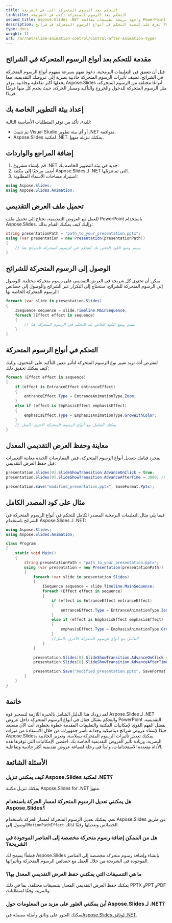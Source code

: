 ```yaml
---
title: التحكم بعد الرسوم المتحركة اكتب في الشريحة
linktitle: التحكم بعد الرسوم المتحركة اكتب في الشريحة
second_title: Aspose.Slides .NET واجهة برمجة تطبيقات معالجة PowerPoint
description: تعرف على كيفية التحكم في أنواع الرسوم المتحركة في شرائح PowerPoint باستخدام Aspose.Slides for .NET. يوفر هذا الدليل خطوة بخطوة أمثلة على التعليمات البرمجية المصدر ويغطي التثبيت وتنفيذ التعليمات البرمجية وتعديل تأثيرات الرسوم المتحركة.
type: docs
weight: 11
url: /ar/net/slide-animation-control/control-after-animation-type/
---
```


## مقدمة للتحكم بعد أنواع الرسوم المتحركة في الشرائح

قبل أن نتعمق في التعليمات البرمجية، دعونا نفهم بسرعة مفهوم أنواع الرسوم المتحركة في الشرائح. تضيف تأثيرات الرسوم المتحركة جاذبية بصرية إلى عروضك التقديمية، مما يجعلها أكثر تفاعلية وجاذبية. يوفر Aspose.Slides أنواعًا مختلفة من الرسوم المتحركة، مثل الرسوم المتحركة للدخول والخروج والتأكيد ومسار الحركة، حيث يخدم كل منها غرضًا فريدًا.

## إعداد بيئة التطوير الخاصة بك

للبدء، تأكد من توفر المتطلبات الأساسية التالية:

- تم تثبيت Visual Studio أو أي بيئة تطوير .NET متوافقة.
-  Aspose.Slides لمكتبة .NET. يمكنك تنزيله من[هنا](https://releases.aspose.com/slides/net/).

## إضافة المراجع والواردات

1. قم بإنشاء مشروع .NET جديد في بيئة التطوير الخاصة بك.
2. أضف مرجعًا إلى مكتبة Aspose.Slides لـ .NET التي تم تنزيلها.
3. استيراد مساحات الأسماء المطلوبة:

```csharp
using Aspose.Slides;
using Aspose.Slides.Animation;
```

## تحميل ملف العرض التقديمي

للعمل مع العروض التقديمية، تحتاج إلى تحميل ملف PowerPoint باستخدام Aspose.Slides. وإليك كيف يمكنك القيام بذلك:

```csharp
string presentationPath = "path_to_your_presentation.pptx";
using (var presentation = new Presentation(presentationPath))
{
    // سيتم وضع الكود الخاص بك للتحكم في الرسوم المتحركة للشرائح هنا
}
```

## الوصول إلى الرسوم المتحركة للشرائح

يمكن أن تحتوي كل شريحة في العرض التقديمي على رسوم متحركة مختلفة. للوصول إلى الرسوم المتحركة للشرائح، ستحتاج إلى التكرار عبر الشرائح والوصول إلى خصائص الرسوم المتحركة الخاصة بها:

```csharp
foreach (var slide in presentation.Slides)
{
    ISequence sequence = slide.Timeline.MainSequence;
    foreach (Effect effect in sequence)
    {
        // سيتم وضع الكود الخاص بك للتحكم في الرسوم المتحركة هنا
    }
}
```

## التحكم في أنواع الرسوم المتحركة

لنفترض أنك تريد تغيير نوع الرسوم المتحركة لتأثير معين للتأكيد على المحتوى. وإليك كيف يمكنك تحقيق ذلك:

```csharp
foreach (Effect effect in sequence)
{
    if (effect is EntranceEffect entranceEffect)
    {
        entranceEffect.Type = EntranceAnimationType.Zoom;
    }
    else if (effect is EmphasisEffect emphasisEffect)
    {
        emphasisEffect.Type = EmphasisAnimationType.GrowWithColor;
    }
    // يمكنك التعامل مع أنواع الرسوم المتحركة الأخرى بالمثل
}
```

## معاينة وحفظ العرض التقديمي المعدل

بمجرد قيامك بتعديل أنواع الرسوم المتحركة، فمن الممارسات الجيدة معاينة التغييرات قبل حفظ العرض التقديمي:

```csharp
presentation.Slides[0].SlideShowTransition.AdvanceOnClick = true;
presentation.Slides[0].SlideShowTransition.AdvanceAfterTime = 3000; // 3 ثوان

presentation.Save("modified_presentation.pptx", SaveFormat.Pptx);
```

## مثال على كود المصدر الكامل

فيما يلي مثال التعليمات البرمجية المصدر الكامل للتحكم في أنواع الرسوم المتحركة في الشرائح باستخدام Aspose.Slides لـ .NET:

```csharp
using Aspose.Slides;
using Aspose.Slides.Animation;

class Program
{
    static void Main()
    {
        string presentationPath = "path_to_your_presentation.pptx";
        using (var presentation = new Presentation(presentationPath))
        {
            foreach (var slide in presentation.Slides)
            {
                ISequence sequence = slide.Timeline.MainSequence;
                foreach (Effect effect in sequence)
                {
                    if (effect is EntranceEffect entranceEffect)
                    {
                        entranceEffect.Type = EntranceAnimationType.Zoom;
                    }
                    else if (effect is EmphasisEffect emphasisEffect)
                    {
                        emphasisEffect.Type = EmphasisAnimationType.GrowWithColor;
                    }
                    //التعامل مع أنواع الرسوم المتحركة الأخرى بالمثل
                }
            }

            presentation.Slides[0].SlideShowTransition.AdvanceOnClick = true;
            presentation.Slides[0].SlideShowTransition.AdvanceAfterTime = 3000;

            presentation.Save("modified_presentation.pptx", SaveFormat.Pptx);
        }
    }
}
```

## خاتمة

لقد زودك هذا الدليل الشامل بالخبرة اللازمة لتسخير قوة Aspose.Slides لـ .NET والتحكم بشكل فعال في أنواع الرسوم المتحركة داخل عروض PowerPoint التقديمية. بفضل الفهم القوي لإمكانيات المكتبة والتعليمات المقدمة خطوة بخطوة، أنت الآن مستعد جيدًا لإنشاء عروض شرائح ديناميكية وجذابة تأسر جمهورك. من خلال الاستفادة من ميزات Aspose.Slides، يمكنك تعديل تأثيرات الرسوم المتحركة بسلاسة، وتعزيز الجاذبية البصرية، وزيادة تأثير العروض التقديمية الخاصة بك. احتضن الإمكانيات التي توفرها هذه الأداة متعددة الاستخدامات، وابدأ في رحلة لصياغة عروض تقديمية أكثر جاذبية وتفاعلية.

## الأسئلة الشائعة

### كيف يمكنني تنزيل Aspose.Slides لمكتبة .NET؟

 يمكنك تنزيل مكتبة Aspose.Slides for .NET من[هنا](https://releases.aspose.com/slides/net/).

### هل يمكنني تعديل الرسوم المتحركة لمسار الحركة باستخدام Aspose.Slides؟

 نعم، يمكنك تعديل الرسوم المتحركة لمسار الحركة باستخدام Aspose.Slides عن طريق الوصول إلى`MotionPathEffect` الخصائص وتعديلها وفقًا لذلك.

### هل من الممكن إضافة رسوم متحركة مخصصة إلى العناصر الموجودة في الشريحة؟

قطعاً! يسمح لك Aspose.Slides بإنشاء وإضافة رسوم متحركة مخصصة إلى العناصر الموجودة في الشريحة من خلال العمل مع خصائص الرسوم المتحركة وتأثيراتها.

### ما هي التنسيقات التي يمكنني حفظ العرض التقديمي المعدل بها؟

يمكنك حفظ العرض التقديمي المعدل بتنسيقات مختلفة، بما في ذلك PPTX وPPT وPDF والمزيد، وفقًا لمتطلباتك.

### أين يمكنني العثور على مزيد من المعلومات حول Aspose.Slides لـ .NET؟

يمكنك العثور على وثائق وأمثلة مفصلة في[Aspose.Slides لوثائق .NET](https://reference.aspose.com/slides/net/).